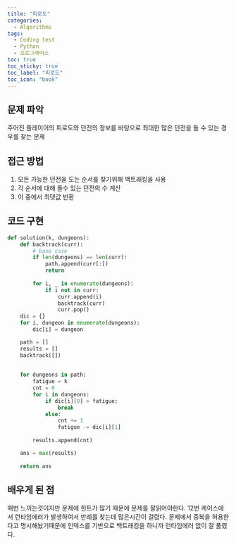 ```yaml
---
title: "피로도"
categories:
  - Algorithms
tags:
  - Coding test
  - Python
  - 프로그래머스
toc: true
toc_sticky: true
toc_label: "피로도"
toc_icon: "book"
---
```

## 문제 파악
주어진 플레이어의 피로도와 던전의 정보를 바탕으로 최대한 많은 던전을 돌 수 있는 경우를 찾는 문제
[](https://school.programmers.co.kr/learn/courses/30/lessons/87946)

## 접근 방법

1. 모든 가능한 던전을 도는 순서를 찾기위해 백트래킹을 사용
2. 각 순서에 대해 돌수 있는 던전의 수 계산
3. 이 중에서 최댓값 반환

## 코드 구현

```python
def solution(k, dungeons):
    def backtrack(curr):
        # base case
        if len(dungeons) == len(curr):
            path.append(curr[:])
            return
        
        for i, _ in enumerate(dungeons):
            if i not in curr:
                curr.append(i)
                backtrack(curr)
                curr.pop()
    dic = {}
    for i, dungeon in enumerate(dungeons):
        dic[i] = dungeon

    path = []
    results = []
    backtrack([])
    
    
    for dungeons in path:
        fatigue = k
        cnt = 0
        for i in dungeons:
            if dic[i][0] > fatigue:
                break
            else:
                cnt += 1
                fatigue -= dic[i][1]
                
        results.append(cnt)

    ans = max(results)
                
    return ans
```

## 배우게 된 점

매번 느끼는것이지만 문제에 힌트가 많기 때문에 문제를 잘읽어야한다. 12번 케이스에서 런타임에러가 발생하여서 반례를 찾는데 많은시간이 걸렸다. 문제에서 중복을 허용한다고 명시해놨기때문에 인덱스를 기반으로 백트래킹을 하니까 런타임에러 없이 잘 풀렸다.
